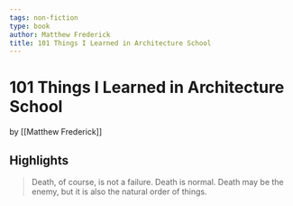 ```yaml
---
tags: non-fiction
type: book
author: Matthew Frederick
title: 101 Things I Learned in Architecture School
---
```


# 101 Things I Learned in Architecture School
by [[Matthew Frederick]]

## Highlights
> Death, of course, is not a failure. Death is normal. Death may be the enemy, but it is also the natural order of things.
